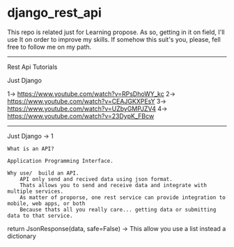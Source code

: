# django_rest_api

This repo is related just for Learning propose.
As so, getting in it on field, I'll use It on order to improve my skills.
If somehow this suit's you, please, fell free to follow me on my path.

------------------------------------------------------------------------------

Rest Api Tutorials

Just Django

1-> https://www.youtube.com/watch?v=RPsDhoWY_kc
2-> https://www.youtube.com/watch?v=CEAJGKXPEsY
3-> https://www.youtube.com/watch?v=UZbyGMPJZV4
4-> https://www.youtube.com/watch?v=23DypK_FBcw


------------------------------------------------------------------------------
Just Django -> 1


    What is an API?

    Application Programming Interface.

    Why use/  build an API.
        API only send and recived data using json format.
        Thats allows you to send and receive data and integrate with multiple services.
        As matter of proporse, one rest service can provide integration to mobile, web apps, or both
        Because thats all you really care... getting data or submitting data to that service.



 return JsonResponse(data, safe=False) -> This allow you use a list instead a dictionary
